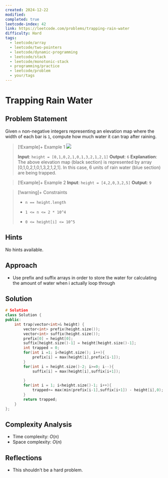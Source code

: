 ```yaml
---
created: 2024-12-22
modified: 
completed: true
leetcode-index: 42
link: https://leetcode.com/problems/trapping-rain-water
difficulty: Hard
tags:
  - leetcode/array
  - leetcode/two-pointers
  - leetcode/dynamic-programming
  - leetcode/stack
  - leetcode/monotonic-stack
  - programming/practice
  - leetcode/problem
  - your/tags
---
```

# Trapping Rain Water

## Problem Statement
Given `n` non-negative integers representing an elevation map where the width of each bar is `1`, compute how much water it can trap after raining.

 

>[!Example]+ Example 1
>![](https://assets.leetcode.com/uploads/2018/10/22/rainwatertrap.png)
>
>**Input**: `height = [0,1,0,2,1,0,1,3,2,1,2,1]`
>**Output**: `6`
>**Explanation**:
>The above elevation map (black section) is represented by array [0,1,0,2,1,0,1,3,2,1,2,1]. In this case, 6 units of rain water (blue section) are being trapped. 

>[!Example]+ Example 2
>**Input**: `height = [4,2,0,3,2,5]`
>**Output**: `9
`

>[!warning]+ Constraints
>- `n == height.length`
>
>- `1 <= n <= 2 * 10^4`
>
>- `0 <= height[i] <= 10^5`
## Hints
No hints available.
## Approach

- Use prefix and suffix arrays in order to store the water for calculating the amount of water when i actually loop through
## Solution

```cpp
# Solution
class Solution {
public:
    int trap(vector<int>& height) {
        vector<int> prefix(height.size());
        vector<int> suffix(height.size());
        prefix[0] = height[0];
        suffix[height.size()-1] = height[height.size()-1];
        int trapped = 0;
        for(int i =1; i<height.size(); i++){
            prefix[i] = max(height[i],prefix[i-1]);
        }
        for(int i = height.size()-2; i>=0; i--){
            suffix[i] = max(height[i],suffix[i+1]);
            
        }
        for(int i = 1; i<height.size()-1; i++){
            trapped+= max(min(prefix[i-1],suffix[i+1]) - height[i],0);
        }
        return trapped;
    }
};
```

## Complexity Analysis

- Time complexity: $O(n)$
- Space complexity: $O(n)$

## Reflections
- This shouldn't be a hard problem.